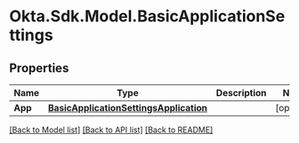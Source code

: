 # Okta.Sdk.Model.BasicApplicationSettings
## Properties

Name | Type | Description | Notes
------------ | ------------- | ------------- | -------------
**App** | [**BasicApplicationSettingsApplication**](BasicApplicationSettingsApplication.md) |  | [optional] 

[[Back to Model list]](../README.md#documentation-for-models) [[Back to API list]](../README.md#documentation-for-api-endpoints) [[Back to README]](../README.md)

